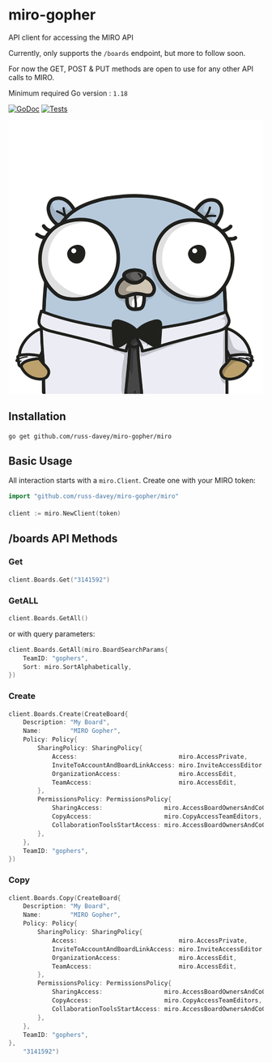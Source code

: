 # miro-gopher

API client for accessing the MIRO API

Currently, only supports the `/boards` endpoint, but more to follow soon.

For now the GET, POST & PUT methods are open to use for any other API calls to MIRO.

Minimum required Go version : `1.18`


[![GoDoc](https://godoc.org/github.com/russ-davey/miro-gopher?status.svg)](http://godoc.org/github.com/russ-davey/miro-gopher)
[![Tests](https://github.com/russ-davey/miro-gopher/actions/workflows/miro-gopher.yml/badge.svg?branch=main)](https://github.com/russ-davey/miro-gopher/actions/workflows/miro-gopher.yml)

![gopher.png](gopher.png)

## Installation

```
go get github.com/russ-davey/miro-gopher/miro
```

## Basic Usage

All interaction starts with a `miro.Client`. Create one with your MIRO token:

```Go
import "github.com/russ-davey/miro-gopher/miro"

client := miro.NewClient(token)
```

## /boards API Methods

### Get

```go
client.Boards.Get("3141592")
```

### GetALL

```go
client.Boards.GetAll()
```

or with query parameters:

```go
client.Boards.GetAll(miro.BoardSearchParams{
    TeamID: "gophers",
    Sort: miro.SortAlphabetically,
})
```

### Create

```go
client.Boards.Create(CreateBoard{
    Description: "My Board",
    Name:        "MIRO Gopher",
    Policy: Policy{
        SharingPolicy: SharingPolicy{
            Access:                            miro.AccessPrivate,
            InviteToAccountAndBoardLinkAccess: miro.InviteAccessEditor,
            OrganizationAccess:                miro.AccessEdit,
            TeamAccess:                        miro.AccessEdit,
        },
        PermissionsPolicy: PermissionsPolicy{
            SharingAccess:                 miro.AccessBoardOwnersAndCoOwners,
            CopyAccess:                    miro.CopyAccessTeamEditors,
            CollaborationToolsStartAccess: miro.AccessBoardOwnersAndCoOwners,
        },
    },
    TeamID: "gophers",
})
```

### Copy

```go
client.Boards.Copy(CreateBoard{
    Description: "My Board",
    Name:        "MIRO Gopher",
    Policy: Policy{
        SharingPolicy: SharingPolicy{
            Access:                            miro.AccessPrivate,
            InviteToAccountAndBoardLinkAccess: miro.InviteAccessEditor,
            OrganizationAccess:                miro.AccessEdit,
            TeamAccess:                        miro.AccessEdit,
        },
        PermissionsPolicy: PermissionsPolicy{
            SharingAccess:                 miro.AccessBoardOwnersAndCoOwners,
            CopyAccess:                    miro.CopyAccessTeamEditors,
            CollaborationToolsStartAccess: miro.AccessBoardOwnersAndCoOwners,
        },
    },
    TeamID: "gophers",
},
    "3141592")
```

